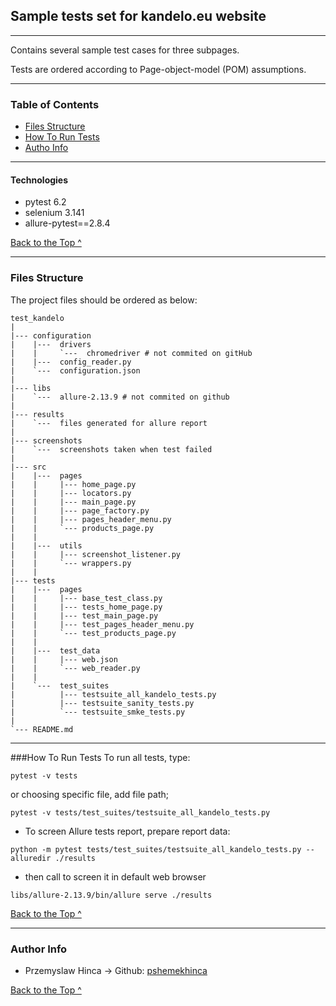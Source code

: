 ## Sample tests set for kandelo.eu website

---

Contains several sample test cases for three subpages.

Tests are ordered according to Page-object-model (POM) assumptions. 

---


### Table of Contents


- [Files Structure](#Files-structure)
- [How To Run Tests](#How-to-run-tests)
- [Autho Info](#author-info)

---



#### Technologies

- pytest 6.2
- selenium 3.141
- allure-pytest==2.8.4


  
[Back to the Top ^](#Tile-Calculator)

---

### Files Structure

The project files should be ordered as below:


    
    test_kandelo
    |
    |--- configuration
    |    |---  drivers
    |    |     `---  chromedriver # not commited on gitHub
    |    |---  config_reader.py
    |    `---  configuration.json
    |
    |--- libs
    |    `---  allure-2.13.9 # not commited on github
    |    
    |--- results
    |    `---  files generated for allure report
    |  
    |--- screenshots
    |    `---  screenshots taken when test failed
    | 
    |--- src
    |    |---  pages
    |    |     |--- home_page.py
    |    |     |--- locators.py
    |    |     |--- main_page.py
    |    |     |--- page_factory.py
    |    |     |--- pages_header_menu.py
    |    |     `--- products_page.py
    |    | 
    |    |---  utils
    |    |     |--- screenshot_listener.py
    |    |     `--- wrappers.py
    |    | 
    |--- tests
    |    |---  pages
    |    |     |--- base_test_class.py
    |    |     |--- tests_home_page.py
    |    |     |--- test_main_page.py
    |    |     |--- test_pages_header_menu.py
    |    |     `--- test_products_page.py
    |    | 
    |    |---  test_data
    |    |     |--- web.json
    |    |     `--- web_reader.py
    |    | 
    |    `---  test_suites
    |          |--- testsuite_all_kandelo_tests.py
    |          |--- testsuite_sanity_tests.py
    |          `--- testsuite_smke_tests.py
    |
    `--- README.md


---

###How To Run Tests
To run all tests, type:

```
pytest -v tests
```

or choosing specific file, add file path;

```
pytest -v tests/test_suites/testsuite_all_kandelo_tests.py 
```

- To screen Allure tests report, prepare report data:
```
python -m pytest tests/test_suites/testsuite_all_kandelo_tests.py --alluredir ./results
```
- then call to screen it in default web browser
```
libs/allure-2.13.9/bin/allure serve ./results  
```
[Back to the Top ^](#Tile-Calculator)

---

### Author Info

- Przemyslaw Hinca -> Github: [pshemekhinca](https://github.com/pshemekhinca)

[Back to the Top ^](#Tile-Calculator)
